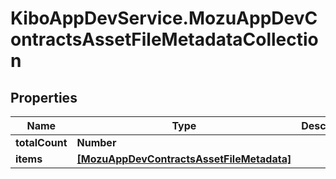 # KiboAppDevService.MozuAppDevContractsAssetFileMetadataCollection

## Properties

Name | Type | Description | Notes
------------ | ------------- | ------------- | -------------
**totalCount** | **Number** |  | [optional] 
**items** | [**[MozuAppDevContractsAssetFileMetadata]**](MozuAppDevContractsAssetFileMetadata.md) |  | [optional] 


